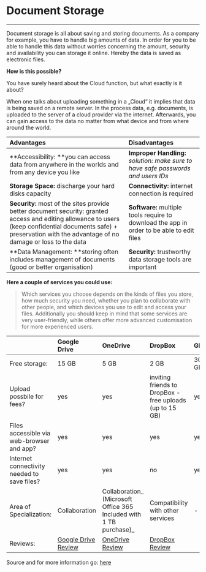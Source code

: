 # Document Storage

---

Document storage is all about saving and storing documents. As a company for example, you have to handle big amounts of data. In order for you to be able to handle this data without worries concerning the amount, security and availability you can storage it online. Hereby the data is saved as electronic files.

**How is this possible?**

You have surely heard about the Cloud function, but what exactly is it about?

When one talks about uploading something in a „Cloud“ it implies that data is being saved on a remote server. In the process data, e.g. documents, is uploaded to the server of a cloud provider via the internet. Afterwards, you can gain access to the data no matter from what device and from where around the world.

| **Advantages** | **Disadvantages** |
| :--- | :--- |
| **Accessibility: **you can access data from anywhere in the worlds and from any device you like | **Improper Handling:** _solution: make sure to have safe passwords and users IDs_ |
| **Storage Space:** discharge your hard disks capacity | **Connectivity:** internet connection is required |
| **Security:** most of the sites provide better document security: granted access and editing allowance to users \(keep confidential documents safe\) + preservation with the advantage of no damage or loss to the data | **Software:** multiple tools require to download the app in order to be able to edit files |
| **Data Management: **storing often includes management of documents \(good or better organisation\) | **Security:** trustworthy data storage tools are important |

**Here a couple of services you could use:**

> Which services you choose depends on the kinds of files you store, how much security you need, whether you plan to collaborate with other people, and which devices you use to edit and access your files. Additionally you should keep in mind that some services are very user-friendly, while others offer more advanced customisation for more experienced users.



|  | Google Drive | OneDrive | DropBox | Glide | iCloud |
| :--- | :--- | :--- | :--- | :--- | :--- |
| Free storage: | 15 GB | 5 GB | 2 GB | 30 GB | 5 GB |
| Upload possbile for fees? | yes | yes | inviting friends to DropBox -  free uploads \(up to 15 GB\) | yes | yes |
| Files accessible via web-browser and app? | yes | yes | yes | yes | yes |
| Internet connectivity needed to save files? | yes | yes | no | yes | yes |
| Area of Specialization: | Collaboration | Collaboration_ \(Microsoft Office 365 Included with 1 TB purchase\)_ | Compatibility with other services | - | Apple device users |
| Reviews: | [Google Drive Review](http://uk.pcmag.com/google-drive/15854/review/google-drive) | [OneDrive Review](http://uk.pcmag.com/microsoft-skydrive/1433/review/microsoft-onedrive) | [DropBox Review](http://uk.pcmag.com/dropbox/2590/review/dropbox) |  | [iCloud Review](http://uk.pcmag.com/apple-icloud-drive/40428/review/apple-icloud-drive) |

Source and for more information go: [here](http://uk.pcmag.com/storage-devices-reviews/3682/guide/the-best-cloud-storage-and-file-sharing-services-of-2017)

